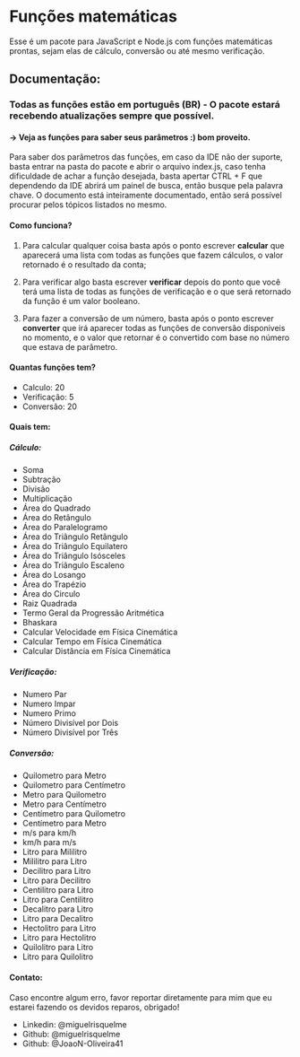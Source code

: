 # Funções matemáticas
Esse é um pacote para JavaScript e Node.js com funções matemáticas prontas, sejam elas de cálculo, conversão ou até mesmo verificação.

## Documentação:
### Todas as funções estão em português (BR) - O pacote estará recebendo atualizações sempre que possível.
#### -> Veja as funções para saber seus parâmetros :) bom proveito.
Para saber dos parâmetros das funções, em caso da IDE não der suporte, basta entrar na pasta do pacote e abrir o arquivo index.js, caso tenha dificuldade de achar a função desejada, basta apertar CTRL + F que dependendo da IDE abrirá um painel de busca, então busque pela palavra chave. O documento está inteiramente documentado, então será possível procurar pelos tópicos listados no mesmo.

#### Como funciona?

1. Para calcular qualquer coisa basta após o ponto escrever <b>calcular</b> que aparecerá uma lista com todas as funções que fazem cálculos, o valor retornado é o resultado da conta;

2. Para verificar algo basta escrever <b>verificar</b> depois do ponto que você terá uma lista de todas as funções de verificação e o que será retornado da função é um valor booleano.

3. Para fazer a conversão de um número, basta após o ponto escrever <b>converter</b> que irá aparecer todas as funções de conversão disponiveis no momento, e o valor que retornar é o convertido com base no número que estava de parâmetro.

#### Quantas funções tem?
- Calculo: 20
- Verificação: 5
- Conversão: 20

#### Quais tem:

##### Cálculo:
- Soma
- Subtração
- Divisão
- Multiplicação
- Área do Quadrado
- Área do Retângulo
- Área do Paralelogramo
- Área do Triângulo Retângulo
- Área do Triângulo Equilatero
- Área do Triângulo Isósceles
- Área do Triângulo Escaleno
- Área do Losango
- Área do Trapézio
- Área do Circulo
- Raiz Quadrada
- Termo Geral da Progressão Aritmética
- Bhaskara
- Calcular Velocidade em Física Cinemática
- Calcular Tempo em Física Cinemática
- Calcular Distância em Física Cinemática

##### Verificação:

- Numero Par
- Numero Impar
- Numero Primo
- Número Divisível por Dois
- Número Divisível por Três

##### Conversão:

- Quilometro para Metro
- Quilometro para Centímetro
- Metro para Quilometro
- Metro para Centímetro
- Centímetro para Quilometro
- Centímetro para Metro
- m/s para km/h
- km/h para m/s
- Litro para Mililitro
- Mililitro para Litro
- Decilitro para Litro
- Litro para Decilitro
- Centilitro para Litro
- Litro para Centilitro
- Decalitro para Litro
- Litro para Decalitro 
- Hectolitro para Litro
- Litro para Hectolitro
- Quilolitro para Litro
- Litro para Quilolitro

#### Contato:
Caso encontre algum erro, favor reportar diretamente para mim que eu estarei fazendo os devidos reparos, obrigado!
- Linkedin: @miguelrisquelme
- Github: @miguelrisquelme
- Github: @JoaoN-Oliveira41
